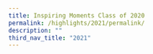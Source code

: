 ```yaml
---
title: Inspiring Moments Class of 2020
permalink: /highlights/2021/permalink/
description: ""
third_nav_title: "2021"
---
```

